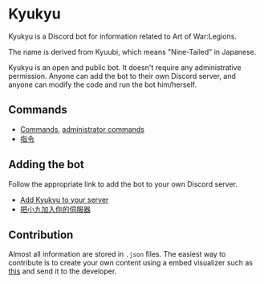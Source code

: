 
# Kyukyu

Kyukyu is a Discord bot for information related to
Art of War:Legions.

The name is derived from Kyuubi,
which means "Nine-Tailed" in Japanese.

Kyukyu is an open and public bot.
It doesn't require any administrative permission.
Anyone can add the bot to their own Discord server, and
anyone can modify the code and run the bot him/herself.

## Commands

- [Commands](commands.md), [administrator commands](admin-commands.md)
- [指令](commands.zh.md)

## Adding the bot

Follow the appropriate link to add the bot to your own Discord server.

- [Add Kyukyu to your server](https://discord.com/api/oauth2/authorize?client_id=829893154869215272&permissions=317504&scope=bot)
- [把小九加入你的伺服器](https://discord.com/api/oauth2/authorize?client_id=836044156525871124&permissions=317504&scope=bot)

## Contribution

Almost all information are stored in `.json` files.
The easiest way to contribute is to create your own
content using a embed visualizer such as
[this](https://leovoel.github.io/embed-visualizer/)
and send it to the developer.
